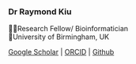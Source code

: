### Dr Raymond Kiu

:scientist:Research Fellow/ Bioinformatician<br/>
:round_pushpin:University of Birmingham, UK

[Google Scholar](https://scholar.google.com/citations?user=42nSRqwAAAAJ&hl=en&authuser=1) | [ORCID](https://orcid.org/0000-0002-4483-1215) | [Github](https://github.com/raymondkiu) 
